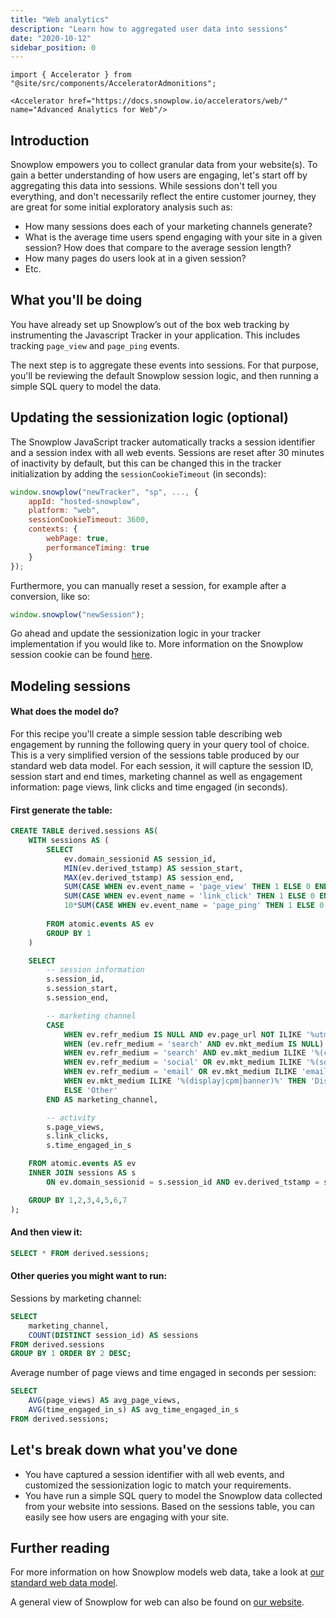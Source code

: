 ```yaml
---
title: "Web analytics"
description: "Learn how to aggregated user data into sessions"
date: "2020-10-12"
sidebar_position: 0
---
```


```mdx-code-block
import { Accelerator } from "@site/src/components/AcceleratorAdmonitions";

<Accelerator href="https://docs.snowplow.io/accelerators/web/" name="Advanced Analytics for Web"/>
```

## Introduction

Snowplow empowers you to collect granular data from your website(s). To gain a better understanding of how users are engaging, let's start off by aggregating this data into sessions. While sessions don't tell you everything, and don't necessarily reflect the entire customer journey, they are great for some initial exploratory analysis such as:

- How many sessions does each of your marketing channels generate?
- What is the average time users spend engaging with your site in a given session? How does that compare to the average session length?
- How many pages do users look at in a given session?
- Etc.

## What you'll be doing

You have already set up Snowplow’s out of the box web tracking by instrumenting the Javascript Tracker in your application. This includes tracking `page_view` and `page_ping` events.

The next step is to aggregate these events into sessions. For that purpose, you'll be reviewing the default Snowplow session logic, and then running a simple SQL query to model the data.

## Updating the sessionization logic (optional)

The Snowplow JavaScript tracker automatically tracks a session identifier and a session index with all web events. Sessions are reset after 30 minutes of inactivity by default, but this can be changed this in the tracker initialization by adding the `sessionCookieTimeout` (in seconds):

```javascript
window.snowplow("newTracker", "sp", ..., {
    appId: "hosted-snowplow",
    platform: "web",
    sessionCookieTimeout: 3600,
    contexts: {
        webPage: true,
        performanceTiming: true
    }
});
```

Furthermore, you can manually reset a session, for example after a conversion, like so:

```javascript
window.snowplow("newSession");
```

Go ahead and update the sessionization logic in your tracker implementation if you would like to. More information on the Snowplow session cookie can be found [here](/docs/collecting-data/collecting-from-own-applications/javascript-trackers/javascript-tracker/cookies-local-storage/how-the-tracker-stores-state/index.md#The_session_cookie).

## Modeling sessions

#### What does the model do?

For this recipe you'll create a simple session table describing web engagement by running the following query in your query tool of choice. This is a very simplified version of the sessions table produced by our standard web data model. For each session, it will capture the session ID, session start and end times, marketing channel as well as engagement information: page views, link clicks and time engaged (in seconds).

#### First generate the table:

```sql
CREATE TABLE derived.sessions AS(
    WITH sessions AS (
        SELECT
            ev.domain_sessionid AS session_id, 
            MIN(ev.derived_tstamp) AS session_start, 
            MAX(ev.derived_tstamp) AS session_end,
            SUM(CASE WHEN ev.event_name = 'page_view' THEN 1 ELSE 0 END) AS page_views,
            SUM(CASE WHEN ev.event_name = 'link_click' THEN 1 ELSE 0 END) AS link_clicks,
            10*SUM(CASE WHEN ev.event_name = 'page_ping' THEN 1 ELSE 0 END) AS time_engaged_in_s
        
        FROM atomic.events AS ev
        GROUP BY 1
    )

    SELECT
        -- session information
        s.session_id,
        s.session_start,
        s.session_end,

        -- marketing channel
        CASE
            WHEN ev.refr_medium IS NULL AND ev.page_url NOT ILIKE '%utm_%' THEN 'Direct'
            WHEN (ev.refr_medium = 'search' AND ev.mkt_medium IS NULL) OR (ev.refr_medium = 'search' AND ev.mkt_medium = 'organic') THEN 'Organic Search'
            WHEN ev.refr_medium = 'search' AND ev.mkt_medium ILIKE '%(cpc|ppc|paidsearch)%' THEN 'Paid Search'
            WHEN ev.refr_medium = 'social' OR ev.mkt_medium ILIKE '%(social|social-network|social-media|sm|social network|social media)%' THEN 'Social'
            WHEN ev.refr_medium = 'email' OR ev.mkt_medium ILIKE 'email' THEN 'Email'
            WHEN ev.mkt_medium ILIKE '%(display|cpm|banner)%' THEN 'Display'
            ELSE 'Other'
        END AS marketing_channel,

        -- activity
        s.page_views,
        s.link_clicks,
        s.time_engaged_in_s

    FROM atomic.events AS ev
    INNER JOIN sessions AS s
        ON ev.domain_sessionid = s.session_id AND ev.derived_tstamp = s.session_start

    GROUP BY 1,2,3,4,5,6,7
);
```

#### And then view it:

```sql
SELECT * FROM derived.sessions;
```

#### Other queries you might want to run:

Sessions by marketing channel:

```sql
SELECT
    marketing_channel,
    COUNT(DISTINCT session_id) AS sessions 
FROM derived.sessions
GROUP BY 1 ORDER BY 2 DESC;
```

Average number of page views and time engaged in seconds per session:

```sql
SELECT
    AVG(page_views) AS avg_page_views,
    AVG(time_engaged_in_s) AS avg_time_engaged_in_s 
FROM derived.sessions;
```

## Let's break down what you've done

- You have captured a session identifier with all web events, and customized the sessionization logic to match your requirements.
- You have run a simple SQL query to model the Snowplow data collected from your website into sessions. Based on the sessions table, you can easily see how users are engaging with your site.

## Further reading

For more information on how Snowplow models web data, take a look at [our standard web data model](https://github.com/snowplow/data-models/tree/master).

A general view of Snowplow for web can also be found on [our website](https://snowplowanalytics.com/web/).
